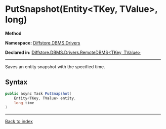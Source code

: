 # PutSnapshot(Entity<TKey, TValue>, long)

**Method**

**Namespace:** [Diffstore.DBMS.Drivers](Diffstore.DBMS.Drivers.md)

**Declared in:** [Diffstore.DBMS.Drivers.RemoteDBMS<TKey, TValue>](Diffstore.DBMS.Drivers.RemoteDBMS{TKey,TValue}.md)

------



Saves an entity snapshot with the specified time.


## Syntax

```csharp
public async Task PutSnapshot(
	Entity<TKey, TValue> entity,
	long time
)
```

------

[Back to index](index.md)